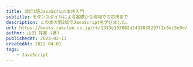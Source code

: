 ```yaml
---
title: 改訂3版JavaScript本格入門
subtitle: モダンスタイルによる基礎から現場での応用まで
description: この本の第2版でJavaScriptを学びました。
url: https://books.rakuten.co.jp/rk/1333e102602d3433838297f2c8ec5e9d/
author: 山田 祥寛 (著)
publishedAt: 2023-02-13
createdAt: 2022-04-01
tags: 
    - JavaScript
---
```


